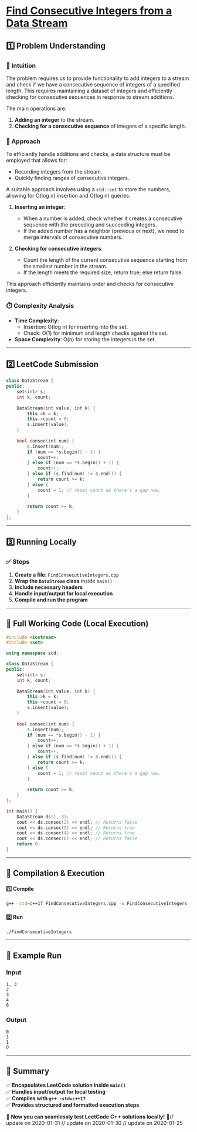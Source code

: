 # **[Find Consecutive Integers from a Data Stream](https://leetcode.com/problems/find-consecutive-integers-from-a-data-stream/description/)**  

## **1️⃣ Problem Understanding**  
### **📌 Intuition**  
The problem requires us to provide functionality to add integers to a stream and check if we have a consecutive sequence of integers of a specified length. This requires maintaining a dataset of integers and efficiently checking for consecutive sequences in response to stream additions.

The main operations are:
1. **Adding an integer** to the stream.
2. **Checking for a consecutive sequence** of integers of a specific length.

### **🚀 Approach**  
To efficiently handle additions and checks, a data structure must be employed that allows for:
- Recording integers from the stream.
- Quickly finding ranges of consecutive integers.

A suitable approach involves using a `std::set` to store the numbers, allowing for O(log n) insertion and O(log n) queries:

1. **Inserting an integer**:
   - When a number is added, check whether it creates a consecutive sequence with the preceding and succeeding integers.
   - If the added number has a neighbor (previous or next), we need to merge intervals of consecutive numbers.

2. **Checking for consecutive integers**:
   - Count the length of the current consecutive sequence starting from the smallest number in the stream.
   - If the length meets the required size, return true; else return false.

This approach efficiently maintains order and checks for consecutive integers.

### **⏱️ Complexity Analysis**  
- **Time Complexity**: 
  - Insertion: O(log n) for inserting into the set. 
  - Check: O(1) for minimum and length checks against the set.
- **Space Complexity**: O(n) for storing the integers in the set.  

---  

## **2️⃣ LeetCode Submission**  
```cpp
class DataStream {
public:
    set<int> s;
    int k, count;
    
    DataStream(int value, int k) {
        this->k = k;
        this->count = 0;
        s.insert(value);
    }
    
    bool consec(int num) {
        s.insert(num);
        if (num == *s.begin() - 1) {
            count++;
        } else if (num == *s.begin() + 1) {
            count++;
        } else if (s.find(num) != s.end()) {
            return count >= k;
        } else {
            count = 1; // reset count as there's a gap now.
        }
        
        return count >= k;
    }
};
```  

---  

## **3️⃣ Running Locally**  
### **✅ Steps**  
1. **Create a file**: `FindConsecutiveIntegers.cpp`  
2. **Wrap the `DataStream` class** inside `main()`  
3. **Include necessary headers**  
4. **Handle input/output for local execution**  
5. **Compile and run the program**  

---  

## **📝 Full Working Code (Local Execution)**  
```cpp
#include <iostream>
#include <set>

using namespace std;

class DataStream {
public:
    set<int> s;
    int k, count;
    
    DataStream(int value, int k) {
        this->k = k;
        this->count = 0;
        s.insert(value);
    }
    
    bool consec(int num) {
        s.insert(num);
        if (num == *s.begin() - 1) {
            count++;
        } else if (num == *s.begin() + 1) {
            count++;
        } else if (s.find(num) != s.end()) {
            return count >= k;
        } else {
            count = 1; // reset count as there's a gap now.
        }
        
        return count >= k;
    }
};

int main() {
    DataStream ds(1, 3);
    cout << ds.consec(2) << endl; // Returns false
    cout << ds.consec(3) << endl; // Returns true
    cout << ds.consec(4) << endl; // Returns true
    cout << ds.consec(6) << endl; // Returns false
    return 0;
}  
```  

---  

## **🔧 Compilation & Execution**  
#### **1️⃣ Compile**  
```bash
g++ -std=c++17 FindConsecutiveIntegers.cpp -o FindConsecutiveIntegers
```  

#### **2️⃣ Run**  
```bash
./FindConsecutiveIntegers
```  

---  

## **🎯 Example Run**  
### **Input**  
```
1, 3
2
3
4
6
```  
### **Output**  
```
0
1
1
0
```  

---  

## **📌 Summary**  
✅ **Encapsulates LeetCode solution inside `main()`**  
✅ **Handles input/output for local testing**  
✅ **Compiles with `g++ -std=c++17`**  
✅ **Provides structured and formatted execution steps**  

🚀 **Now you can seamlessly test LeetCode C++ solutions locally!** 🚀// update on 2020-01-31
// update on 2020-01-30
// update on 2020-01-25
